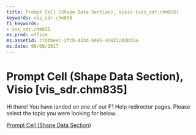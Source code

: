 ```yaml
---
title: Prompt Cell (Shape Data Section), Visio [vis_sdr.chm835]
keywords: vis_sdr.chm835
f1_keywords:
- vis_sdr.chm835
ms.prod: office
ms.assetid: c7dbbeec-2fcb-433d-b465-498212d3bd1a
ms.date: 06/08/2017
---
```



# Prompt Cell (Shape Data Section), Visio [vis_sdr.chm835]

Hi there! You have landed on one of our F1 Help redirector pages. Please select the topic you were looking for below.

[Prompt Cell (Shape Data Section)](http://msdn.microsoft.com/library/42f42d73-a00c-ca93-adc9-4f8869b9cd42%28Office.15%29.aspx)

